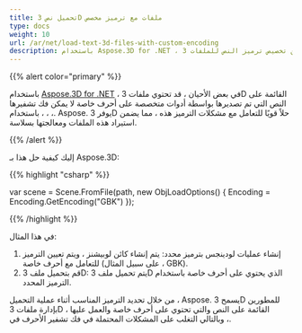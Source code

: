 ```yaml
---
title: تحميل نص 3D ملفات مع ترميز مخصص
type: docs
weight: 10
url: /ar/net/load-text-3d-files-with-custom-encoding
description: باستخدام Aspose.3D for .NET ، يمكن للمطورين تخصيص ترميز النص للملفات 3D القائمة على النص.
---
```

{{% alert color="primary" %}}

باستخدام [Aspose.3D for .NET](https://products.aspose.com/3d/net/) ، في بعض الأحيان ، قد تحتوي ملفات 3D القائمة على النص التي تم تصديرها بواسطة أدوات متخصصة على أحرف خاصة لا يمكن فك تشفيرها باستخدام ، ، ،. Aspose. يوفر 3D حلاً قويًا للتعامل مع مشكلات الترميز هذه ، مما يضمن استيراد هذه الملفات ومعالجتها بسلاسة.

{{% /alert %}}



إليك كيفية حل هذا بـ Aspose.3D:

{{% highlight "csharp" %}}

var scene = Scene.FromFile(path, new ObjLoadOptions()
{
    Encoding = Encoding.GetEncoding("GBK")
});

{{% /highlight %}}

في هذا المثال:

1. إنشاء عمليات لودينجس بترميز محدد: يتم إنشاء كائن لوبيشنز ، ويتم تعيين الترميز للتعامل مع أحرف خاصة (على سبيل المثال ، GBK).
1. قم بتحميل ملف 3D: يتم تحميل ملف 3D الذي يحتوي على أحرف خاصة باستخدام الترميز المحدد.

من خلال تحديد الترميز المناسب أثناء عملية التحميل ، Aspose. يسمح 3D للمطورين بإدارة ملفات 3D القائمة على النص والتي تحتوي على أحرف خاصة والعمل عليها ، وبالتالي التغلب على المشكلات المحتملة في فك تشفير الأحرف في ،.
